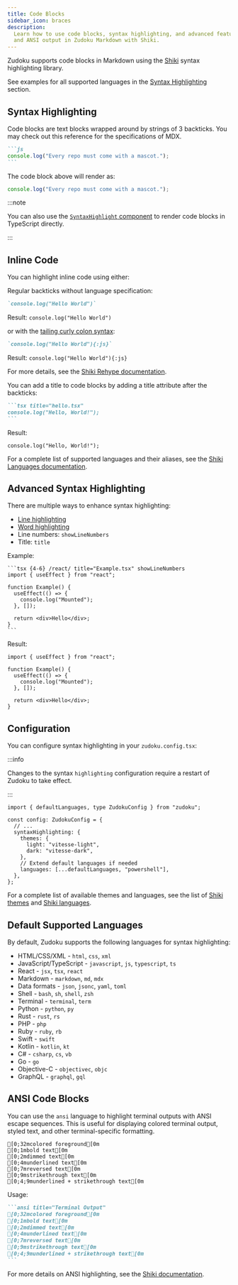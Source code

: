```yaml
---
title: Code Blocks
sidebar_icon: braces
description:
  Learn how to use code blocks, syntax highlighting, and advanced features like line highlighting
  and ANSI output in Zudoku Markdown with Shiki.
---
```


Zudoku supports code blocks in Markdown using the [Shiki](https://shiki.style/) syntax highlighting
library.

See examples for all supported languages in the
[Syntax Highlighting](../components/syntax-highlight#supported-languages) section.

## Syntax Highlighting

Code blocks are text blocks wrapped around by strings of 3 backticks. You may check out this
reference for the specifications of MDX.

````md
```js
console.log("Every repo must come with a mascot.");
```
````

The code block above will render as:

```js
console.log("Every repo must come with a mascot.");
```

:::note

You can also use the [`SyntaxHighlight` component](../components/syntax-highlight) to render code
blocks in TypeScript directly.

:::

## Inline Code

You can highlight inline code using either:

Regular backticks without language specification:

```md
`console.log("Hello World")`
```

Result: `console.log("Hello World")`

or with the [tailing curly colon syntax](https://shiki.matsu.io/packages/rehype#inline-code):

```md
`console.log("Hello World"){:js}`
```

Result: `console.log("Hello World"){:js}`

For more details, see the
[Shiki Rehype documentation](https://shiki.style/packages/rehype#inline-code).

You can add a title to code blocks by adding a title attribute after the backticks:

````md
```tsx title="hello.tsx"
console.log("Hello, World!");
```
````

Result:

```tsx title="hello.tsx"
console.log("Hello, World!");
```

For a complete list of supported languages and their aliases, see the
[Shiki Languages documentation](https://shiki.style/languages#bundled-languages).

## Advanced Syntax Highlighting

There are multiple ways to enhance syntax highlighting:

- [Line highlighting](https://shiki.style/packages/transformers#transformermetahighlight)
- [Word highlighting](https://shiki.style/packages/transformers#transformermetawordhighlight)
- Line numbers: `showLineNumbers`
- Title: `title`

Example:

````
```tsx {4-6} /react/ title="Example.tsx" showLineNumbers
import { useEffect } from "react";

function Example() {
  useEffect(() => {
    console.log("Mounted");
  }, []);

  return <div>Hello</div>;
}
```
````

Result:

```tsx {4-6} /react/ title="Example.tsx" showLineNumbers
import { useEffect } from "react";

function Example() {
  useEffect(() => {
    console.log("Mounted");
  }, []);

  return <div>Hello</div>;
}
```

## Configuration

You can configure syntax highlighting in your `zudoku.config.tsx`:

:::info

Changes to the syntax `highlighting` configuration require a restart of Zudoku to take effect.

:::

```tsx {5-12} title=zudoku.config.ts
import { defaultLanguages, type ZudokuConfig } from "zudoku";

const config: ZudokuConfig = {
  // ...
  syntaxHighlighting: {
    themes: {
      light: "vitesse-light",
      dark: "vitesse-dark",
    },
    // Extend default languages if needed
    languages: [...defaultLanguages, "powershell"],
  },
};
```

For a complete list of available themes and languages, see the list of
[Shiki themes](https://shiki.style/themes) and [Shiki languages](https://shiki.style/languages).

## Default Supported Languages

By default, Zudoku supports the following languages for syntax highlighting:

- HTML/CSS/XML - `html`, `css`, `xml`
- JavaScript/TypeScript - `javascript`, `js`, `typescript`, `ts`
- React - `jsx`, `tsx`, `react`
- Markdown - `markdown`, `md`, `mdx`
- Data formats - `json`, `jsonc`, `yaml`, `toml`
- Shell - `bash`, `sh`, `shell`, `zsh`
- Terminal - `terminal`, `term`
- Python - `python`, `py`
- Rust - `rust`, `rs`
- PHP - `php`
- Ruby - `ruby`, `rb`
- Swift - `swift`
- Kotlin - `kotlin`, `kt`
- C# - `csharp`, `cs`, `vb`
- Go - `go`
- Objective-C - `objectivec`, `objc`
- GraphQL - `graphql`, `gql`

## ANSI Code Blocks

You can use the `ansi` language to highlight terminal outputs with ANSI escape sequences. This is
useful for displaying colored terminal output, styled text, and other terminal-specific formatting.

```ansi title="Terminal Output"
[0;32mcolored foreground[0m
[0;1mbold text[0m
[0;2mdimmed text[0m
[0;4munderlined text[0m
[0;7mreversed text[0m
[0;9mstrikethrough text[0m
[0;4;9munderlined + strikethrough text[0m
```

Usage:

````md
```ansi title="Terminal Output"
[0;32mcolored foreground[0m
[0;1mbold text[0m
[0;2mdimmed text[0m
[0;4munderlined text[0m
[0;7mreversed text[0m
[0;9mstrikethrough text[0m
[0;4;9munderlined + strikethrough text[0m
```
````

For more details on ANSI highlighting, see the
[Shiki documentation](https://shiki.style/languages#ansi).
